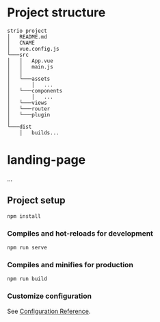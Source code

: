 # Project structure

```
strio project
│   README.md
│   CNAME
│   vue.config.js
└───src
│   │   App.vue
│   │   main.js
│   │
│   └───assets
│       │   ...
│   └───components
│       │   ...
│   └───views
│   └───router
│   └───plugin
│   
└───dist
    │   builds...
```


# landing-page
...

## Project setup
```
npm install
```

### Compiles and hot-reloads for development
```
npm run serve
```

### Compiles and minifies for production
```
npm run build
```

### Customize configuration
See [Configuration Reference](https://cli.vuejs.org/config/).
